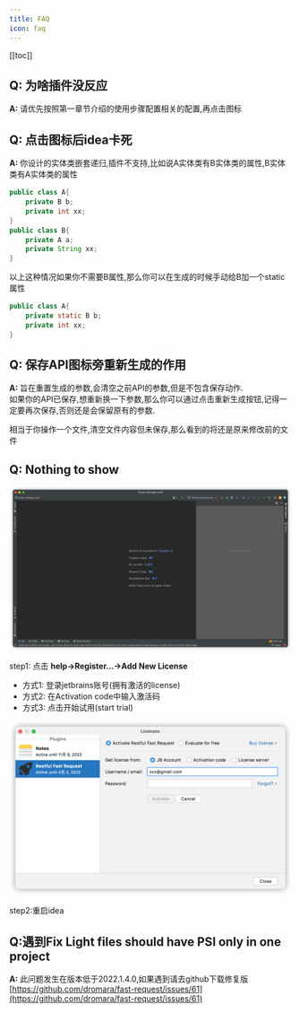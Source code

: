 ```yaml
---
title: FAQ
icon: faq
---
```


[[toc]]


## Q: 为啥插件没反应
**A:** 请优先按照第一章节介绍的使用步骤配置相关的配置,再点击图标

## Q: 点击图标后idea卡死 
**A:** 你设计的实体类嵌套递归,插件不支持,比如说A实体类有B实体类的属性,B实体类有A实体类的属性
``` java
public class A{
    private B b;
    private int xx;
}
public class B{
    private A a;
    private String xx;
}
```
以上这种情况如果你不需要B属性,那么你可以在生成的时候手动给B加一个static属性
``` java
public class A{
    private static B b;
    private int xx;
}
```


## Q: 保存API图标旁重新生成的作用
**A:** 旨在重置生成的参数,会清空之前API的参数,但是不包含保存动作.  
如果你的API已保存,想重新换一下参数,那么你可以通过点击重新生成按钮,记得一定要再次保存,否则还是会保留原有的参数.  

相当于你操作一个文件,清空文件内容但未保存,那么看到的将还是原来修改前的文件  

## Q: Nothing to show<Badge text="2022.1.4.0+" type="danger"/>

![](../.vuepress/public/img/buy/none.png)

<Badge text="请按照以下步骤注册license" type="danger" vertical="middle"/>

step1: 点击 **help->Register...->Add New License**
* 方式1: 登录jetbrains账号(拥有激活的license)
* 方式2: 在Activation code中输入激活码
* 方式3: 点击开始试用(start trial)

![](../.vuepress/public/img/buy/step5.png)

step2:重启idea

## Q:遇到Fix Light files should have PSI only in one project
**A:** 此问题发生在版本低于2022.1.4.0,如果遇到请去github下载修复版[https://github.com/dromara/fast-request/issues/61](https://github.com/dromara/fast-request/issues/61)
